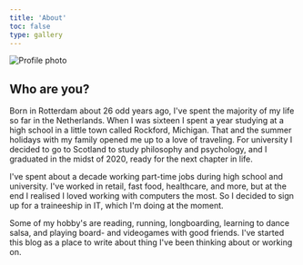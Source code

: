 ```yaml
---
title: 'About'
toc: false
type: gallery
---
```

![Profile photo](http/static/photo-jg.jpg)
## Who are you?

Born in Rotterdam about 26 odd years ago, I've spent the majority of my life so far in the Netherlands. When I was sixteen I spent a year studying at a high school in a little town called Rockford, Michigan. That and the summer holidays with my family opened me up to a love of traveling. For university I decided to go to Scotland to study philosophy and psychology, and I graduated in the midst of 2020, ready for the next chapter in life.

I've spent about a decade working part-time jobs during high school and university. I've worked in retail, fast food, healthcare, and more, but at the end I realised I loved working with computers the most. So I decided to sign up for a traineeship in IT, which I'm doing at the moment.

Some of my hobby's are reading, running, longboarding, learning to dance salsa, and playing board- and videogames with good friends. I've started this blog as a place to write about thing I've been thinking about or working on.
